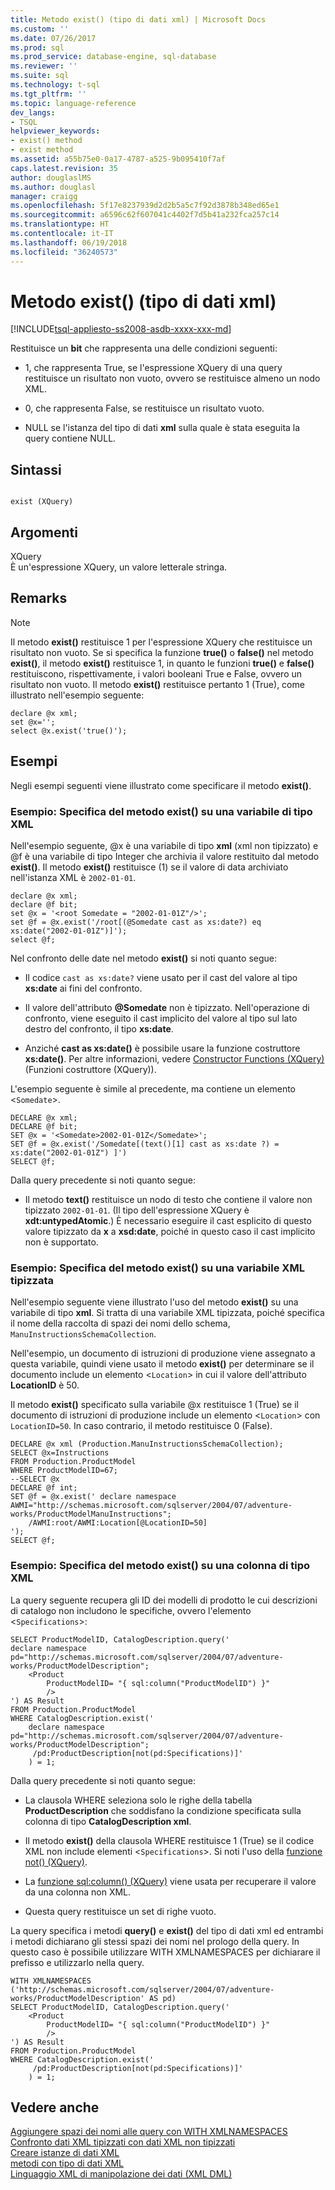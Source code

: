 ```yaml
---
title: Metodo exist() (tipo di dati xml) | Microsoft Docs
ms.custom: ''
ms.date: 07/26/2017
ms.prod: sql
ms.prod_service: database-engine, sql-database
ms.reviewer: ''
ms.suite: sql
ms.technology: t-sql
ms.tgt_pltfrm: ''
ms.topic: language-reference
dev_langs:
- TSQL
helpviewer_keywords:
- exist() method
- exist method
ms.assetid: a55b75e0-0a17-4787-a525-9b095410f7af
caps.latest.revision: 35
author: douglaslMS
ms.author: douglasl
manager: craigg
ms.openlocfilehash: 5f17e8237939d2d2b5a5c7f92d3878b348ed65e1
ms.sourcegitcommit: a6596c62f607041c4402f7d5b41a232fca257c14
ms.translationtype: HT
ms.contentlocale: it-IT
ms.lasthandoff: 06/19/2018
ms.locfileid: "36240573"
---
```

# <a name="exist-method-xml-data-type"></a>Metodo exist() (tipo di dati xml)
[!INCLUDE[tsql-appliesto-ss2008-asdb-xxxx-xxx-md](../../includes/tsql-appliesto-ss2008-asdb-xxxx-xxx-md.md)]

  Restituisce un **bit** che rappresenta una delle condizioni seguenti:  
  
-   1, che rappresenta True, se l'espressione XQuery di una query restituisce un risultato non vuoto, ovvero se restituisce almeno un nodo XML.  
  
-   0, che rappresenta False, se restituisce un risultato vuoto.  
  
-   NULL se l'istanza del tipo di dati **xml** sulla quale è stata eseguita la query contiene NULL.  
  
## <a name="syntax"></a>Sintassi  
  
```  
  
exist (XQuery)   
```  
  
## <a name="arguments"></a>Argomenti  
 XQuery  
 È un'espressione XQuery, un valore letterale stringa.  
  
## <a name="remarks"></a>Remarks  
  
> [!NOTE]  
>  Il metodo **exist()** restituisce 1 per l'espressione XQuery che restituisce un risultato non vuoto. Se si specifica la funzione **true()** o **false()** nel metodo **exist()**, il metodo **exist()** restituisce 1, in quanto le funzioni **true()** e **false()** restituiscono, rispettivamente, i valori booleani True e False, ovvero un risultato non vuoto. Il metodo **exist()** restituisce pertanto 1 (True), come illustrato nell'esempio seguente:  
  
```  
declare @x xml;  
set @x='';  
select @x.exist('true()');   
```  
  
## <a name="examples"></a>Esempi  
 Negli esempi seguenti viene illustrato come specificare il metodo **exist()**.  
  
### <a name="example-specifying-the-exist-method-against-an-xml-type-variable"></a>Esempio: Specifica del metodo exist() su una variabile di tipo XML  
 Nell'esempio seguente, @x è una variabile di tipo **xml** (xml non tipizzato) e @f è una variabile di tipo Integer che archivia il valore restituito dal metodo **exist()**. Il metodo **exist()** restituisce (1) se il valore di data archiviato nell'istanza XML è `2002-01-01`.  
  
```  
declare @x xml;  
declare @f bit;  
set @x = '<root Somedate = "2002-01-01Z"/>';  
set @f = @x.exist('/root[(@Somedate cast as xs:date?) eq xs:date("2002-01-01Z")]');  
select @f;  
```  
  
 Nel confronto delle date nel metodo **exist()** si noti quanto segue:  
  
-   Il codice `cast as xs:date?` viene usato per il cast del valore al tipo **xs:date** ai fini del confronto.  
  
-   Il valore dell'attributo **@Somedate** non è tipizzato. Nell'operazione di confronto, viene eseguito il cast implicito del valore al tipo sul lato destro del confronto, il tipo **xs:date**.  
  
-   Anziché **cast as xs:date()** è possibile usare la funzione costruttore **xs:date()**. Per altre informazioni, vedere [Constructor Functions &#40;XQuery&#41;](../../xquery/constructor-functions-xquery.md) (Funzioni costruttore &#40;XQuery&#41;).  
  
 L'esempio seguente è simile al precedente, ma contiene un elemento <`Somedate`>.  
  
```  
DECLARE @x xml;  
DECLARE @f bit;  
SET @x = '<Somedate>2002-01-01Z</Somedate>';  
SET @f = @x.exist('/Somedate[(text()[1] cast as xs:date ?) = xs:date("2002-01-01Z") ]')  
SELECT @f;  
```  
  
 Dalla query precedente si noti quanto segue:  
  
-   Il metodo **text()** restituisce un nodo di testo che contiene il valore non tipizzato `2002-01-01`. (Il tipo dell'espressione XQuery è **xdt:untypedAtomic**.) È necessario eseguire il cast esplicito di questo valore tipizzato da **x** a **xsd:date**, poiché in questo caso il cast implicito non è supportato.  
  
### <a name="example-specifying-the-exist-method-against-a-typed-xml-variable"></a>Esempio: Specifica del metodo exist() su una variabile XML tipizzata  
 Nell'esempio seguente viene illustrato l'uso del metodo **exist()** su una variabile di tipo **xml**. Si tratta di una variabile XML tipizzata, poiché specifica il nome della raccolta di spazi dei nomi dello schema, `ManuInstructionsSchemaCollection`.  
  
 Nell'esempio, un documento di istruzioni di produzione viene assegnato a questa variabile, quindi viene usato il metodo **exist()** per determinare se il documento include un elemento <`Location`> in cui il valore dell'attributo **LocationID** è 50.  
  
 Il metodo **exist()** specificato sulla variabile @x restituisce 1 (True) se il documento di istruzioni di produzione include un elemento <`Location`> con `LocationID=50`. In caso contrario, il metodo restituisce 0 (False).  
  
```  
DECLARE @x xml (Production.ManuInstructionsSchemaCollection);  
SELECT @x=Instructions  
FROM Production.ProductModel  
WHERE ProductModelID=67;  
--SELECT @x  
DECLARE @f int;  
SET @f = @x.exist(' declare namespace AWMI="http://schemas.microsoft.com/sqlserver/2004/07/adventure-works/ProductModelManuInstructions";  
    /AWMI:root/AWMI:Location[@LocationID=50]  
');  
SELECT @f;  
```  
  
### <a name="example-specifying-the-exist-method-against-an-xml-type-column"></a>Esempio: Specifica del metodo exist() su una colonna di tipo XML  
 La query seguente recupera gli ID dei modelli di prodotto le cui descrizioni di catalogo non includono le specifiche, ovvero l'elemento <`Specifications`>:  
  
```  
SELECT ProductModelID, CatalogDescription.query('  
declare namespace pd="http://schemas.microsoft.com/sqlserver/2004/07/adventure-works/ProductModelDescription";  
    <Product   
        ProductModelID= "{ sql:column("ProductModelID") }"   
        />  
') AS Result  
FROM Production.ProductModel  
WHERE CatalogDescription.exist('  
    declare namespace  pd="http://schemas.microsoft.com/sqlserver/2004/07/adventure-works/ProductModelDescription";  
     /pd:ProductDescription[not(pd:Specifications)]'  
    ) = 1;  
```  
  
 Dalla query precedente si noti quanto segue:  
  
-   La clausola WHERE seleziona solo le righe della tabella **ProductDescription** che soddisfano la condizione specificata sulla colonna di tipo **CatalogDescription xml**.  
  
-   Il metodo **exist()** della clausola WHERE restituisce 1 (True) se il codice XML non include elementi <`Specifications`>. Si noti l'uso della [funzione not() (XQuery)](../../xquery/functions-on-boolean-values-not-function.md).  
  
-   La [funzione sql:column() (XQuery)](../../xquery/xquery-extension-functions-sql-column.md) viene usata per recuperare il valore da una colonna non XML.  
  
-   Questa query restituisce un set di righe vuoto.  
  
 La query specifica i metodi **query()** e **exist()** del tipo di dati xml ed entrambi i metodi dichiarano gli stessi spazi dei nomi nel prologo della query. In questo caso è possibile utilizzare WITH XMLNAMESPACES per dichiarare il prefisso e utilizzarlo nella query.  
  
```  
WITH XMLNAMESPACES ('http://schemas.microsoft.com/sqlserver/2004/07/adventure-works/ProductModelDescription' AS pd)  
SELECT ProductModelID, CatalogDescription.query('  
    <Product   
        ProductModelID= "{ sql:column("ProductModelID") }"   
        />  
') AS Result  
FROM Production.ProductModel  
WHERE CatalogDescription.exist('  
     /pd:ProductDescription[not(pd:Specifications)]'  
    ) = 1;  
```  
  
## <a name="see-also"></a>Vedere anche  
 [Aggiungere spazi dei nomi alle query con WITH XMLNAMESPACES](../../relational-databases/xml/add-namespaces-to-queries-with-with-xmlnamespaces.md)   
 [Confronto dati XML tipizzati con dati XML non tipizzati](../../relational-databases/xml/compare-typed-xml-to-untyped-xml.md)   
 [Creare istanze di dati XML](../../relational-databases/xml/create-instances-of-xml-data.md)   
 [metodi con tipo di dati XML](../../t-sql/xml/xml-data-type-methods.md)   
 [Linguaggio XML di manipolazione dei dati &#40;XML DML&#41;](../../t-sql/xml/xml-data-modification-language-xml-dml.md)  
  
  
